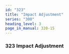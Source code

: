 ```yaml
---
id: "323"
title: "Impact Adjustment"
series: "300"
heading_level: 3
page_in_manual: 320-15
---
```


### 323 Impact Adjustment